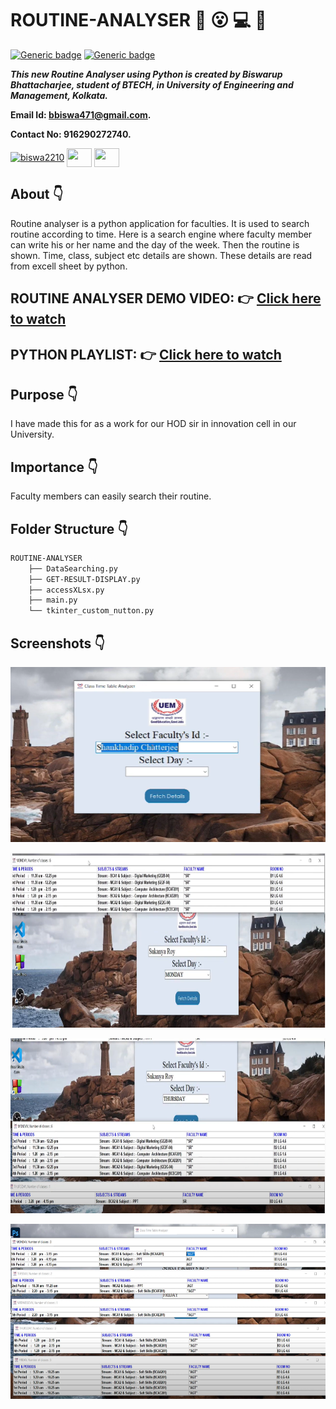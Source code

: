 # ROUTINE-ANALYSER :star_struck: :open_mouth: :computer: :book:

[![Generic badge](https://img.shields.io/badge/advance-Python3-yellowgreen)](https://shields.io/) [![Generic badge](https://img.shields.io/badge/excel-sheets-brightgreen)](https://shields.io/)
<br>

***This new Routine Analyser using Python is created by Biswarup Bhattacharjee, student of BTECH, in University of Engineering and Management, Kolkata.***

**Email Id: bbiswa471@gmail.com.** 

**Contact No: 916290272740.** 


<p align="left">
<a href="https://www.facebook.com/profile.php?id=100070395300810" target="blank"><img align="center" src="https://cdn.jsdelivr.net/npm/simple-icons@3.0.1/icons/facebook.svg" alt="biswa2210" height="30" width="40" /></a>
<a href="https://instagram.com/biswarup2210" target="blank"><img align="center" src="https://cdn.jsdelivr.net/npm/simple-icons@3.0.1/icons/instagram.svg" alt="" height="30" width="40" /></a>
<a href="https://github.com/biswa2210" target="blank"><img align="center" src="https://cdn.jsdelivr.net/npm/simple-icons@3.0.1/icons/github.svg" alt="" height="30" width="40" /></a>
</p>

## About :point_down: 

<div align="justified">

Routine analyser is a python application for faculties. It is used to search routine according to time. Here is a search engine where faculty member can write his or her name and the day of the week. Then the routine is shown. Time, class, subject etc details are shown. These details are read from excell sheet by python.

</div>

## ROUTINE ANALYSER DEMO VIDEO: :point_right: <a href="https://www.youtube.com/watch?v=SsKXFCSfQgw&list=PL0lbDlMJ1h4ikgkbohDuJurlnFvGzJCMr&index=1">Click here to watch</a>

## PYTHON PLAYLIST: :point_right: <a href="https://www.youtube.com/watch?v=SsKXFCSfQgw&list=PL0lbDlMJ1h4ikgkbohDuJurlnFvGzJCMr">Click here to watch</a>

## Purpose :point_down:

<div align="justified">

I have made this for as a work for our HOD sir in innovation cell in our University.

</div>

## Importance :point_down:

<div align="justified">

Faculty members can easily search their routine.

</div>

## Folder Structure :point_down:

```bash
ROUTINE-ANALYSER
    ├── DataSearching.py
    ├── GET-RESULT-DISPLAY.py
    ├── accessXLsx.py
    ├── main.py
    └── tkinter_custom_nutton.py
```
    
## Screenshots :point_down: 

<div align="center">
    
<a href="rou1.png"><img src="rou1.png" width="800" height= "280"></a>
    
<a href="rou2.png"><img src="rou2.png" width="800" height= "280"></a>

<a href="rou3.png"><img src="rou3.png" width="800" height= "280"></a>

<a href="rou4.png"><img src="rou4.png" width="800" height= "280"></a>

</div>


